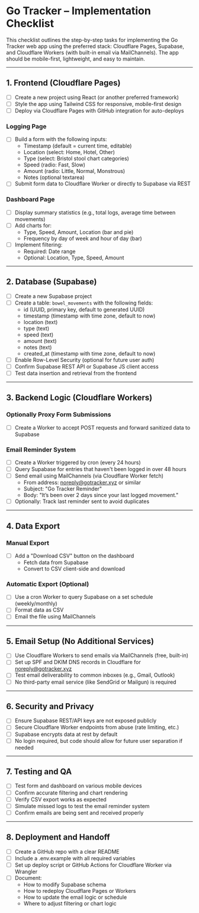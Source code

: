 
# Go Tracker – Implementation Checklist

This checklist outlines the step-by-step tasks for implementing the Go Tracker web app using the preferred stack: Cloudflare Pages, Supabase, and Cloudflare Workers (with built-in email via MailChannels). The app should be mobile-first, lightweight, and easy to maintain.

---

## 1. Frontend (Cloudflare Pages)

- [ ] Create a new project using React (or another preferred framework)
- [ ] Style the app using Tailwind CSS for responsive, mobile-first design
- [ ] Deploy via Cloudflare Pages with GitHub integration for auto-deploys

### Logging Page

- [ ] Build a form with the following inputs:
  - Timestamp (default = current time, editable)
  - Location (select: Home, Hotel, Other)
  - Type (select: Bristol stool chart categories)
  - Speed (radio: Fast, Slow)
  - Amount (radio: Little, Normal, Monstrous)
  - Notes (optional textarea)
- [ ] Submit form data to Cloudflare Worker or directly to Supabase via REST

### Dashboard Page

- [ ] Display summary statistics (e.g., total logs, average time between movements)
- [ ] Add charts for:
  - Type, Speed, Amount, Location (bar and pie)
  - Frequency by day of week and hour of day (bar)
- [ ] Implement filtering:
  - Required: Date range
  - Optional: Location, Type, Speed, Amount

---

## 2. Database (Supabase)

- [ ] Create a new Supabase project
- [ ] Create a table: `bowel_movements` with the following fields:
  - id (UUID, primary key, default to generated UUID)
  - timestamp (timestamp with time zone, default to now)
  - location (text)
  - type (text)
  - speed (text)
  - amount (text)
  - notes (text)
  - created_at (timestamp with time zone, default to now)
- [ ] Enable Row-Level Security (optional for future user auth)
- [ ] Confirm Supabase REST API or Supabase JS client access
- [ ] Test data insertion and retrieval from the frontend

---

## 3. Backend Logic (Cloudflare Workers)

### Optionally Proxy Form Submissions

- [ ] Create a Worker to accept POST requests and forward sanitized data to Supabase

### Email Reminder System

- [ ] Create a Worker triggered by cron (every 24 hours)
- [ ] Query Supabase for entries that haven't been logged in over 48 hours
- [ ] Send email using MailChannels (via Cloudflare Worker fetch)
  - From address: noreply@gotracker.xyz or similar
  - Subject: "Go Tracker Reminder"
  - Body: "It’s been over 2 days since your last logged movement."
- [ ] Optionally: Track last reminder sent to avoid duplicates

---

## 4. Data Export

### Manual Export

- [ ] Add a "Download CSV" button on the dashboard
  - Fetch data from Supabase
  - Convert to CSV client-side and download

### Automatic Export (Optional)

- [ ] Use a cron Worker to query Supabase on a set schedule (weekly/monthly)
- [ ] Format data as CSV
- [ ] Email the file using MailChannels

---

## 5. Email Setup (No Additional Services)

- [ ] Use Cloudflare Workers to send emails via MailChannels (free, built-in)
- [ ] Set up SPF and DKIM DNS records in Cloudflare for noreply@gotracker.xyz
- [ ] Test email deliverability to common inboxes (e.g., Gmail, Outlook)
- [ ] No third-party email service (like SendGrid or Mailgun) is required

---

## 6. Security and Privacy

- [ ] Ensure Supabase REST/API keys are not exposed publicly
- [ ] Secure Cloudflare Worker endpoints from abuse (rate limiting, etc.)
- [ ] Supabase encrypts data at rest by default
- [ ] No login required, but code should allow for future user separation if needed

---

## 7. Testing and QA

- [ ] Test form and dashboard on various mobile devices
- [ ] Confirm accurate filtering and chart rendering
- [ ] Verify CSV export works as expected
- [ ] Simulate missed logs to test the email reminder system
- [ ] Confirm emails are being sent and received properly

---

## 8. Deployment and Handoff

- [ ] Create a GitHub repo with a clear README
- [ ] Include a .env.example with all required variables
- [ ] Set up deploy script or GitHub Actions for Cloudflare Worker via Wrangler
- [ ] Document:
  - How to modify Supabase schema
  - How to redeploy Cloudflare Pages or Workers
  - How to update the email logic or schedule
  - Where to adjust filtering or chart logic
